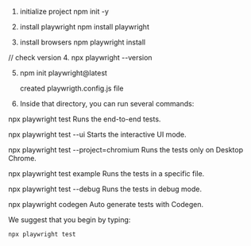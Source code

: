 1. initialize project
npm init -y

2. install playwright
npm install playwright

3. install browsers
npm playwright install

// check version
4. npx playwright --version

5. npm init playwright@latest

    created playwrigth.config.js file

6. Inside that directory, you can run several commands:

  npx playwright test
    Runs the end-to-end tests.

  npx playwright test --ui
    Starts the interactive UI mode.

  npx playwright test --project=chromium
    Runs the tests only on Desktop Chrome.

  npx playwright test example
    Runs the tests in a specific file.

  npx playwright test --debug
    Runs the tests in debug mode.

  npx playwright codegen
    Auto generate tests with Codegen.

We suggest that you begin by typing:

    npx playwright test